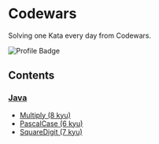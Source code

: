 # Codewars
Solving one Kata every day from Codewars.

![Profile Badge](https://www.codewars.com/users/romanutti/badges/micro)


## Contents


### [Java](./src/main/java)

- [Multiply (8 kyu)](./src/main/java/Multiply.java)
- [PascalCase (6 kyu)](./src/main/java/PascalCase.java)
- [SquareDigit (7 kyu)](./src/main/java/SquareDigit.java)


